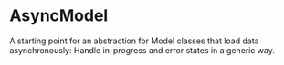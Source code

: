 # AsyncModel

A starting point for an abstraction for Model classes that load data asynchronously: Handle in-progress and error states in a generic way.
